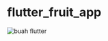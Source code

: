 # flutter_fruit_app

![buah flutter](https://user-images.githubusercontent.com/36717925/192920681-d1897877-6902-4716-a6a2-1af97280392c.png)
